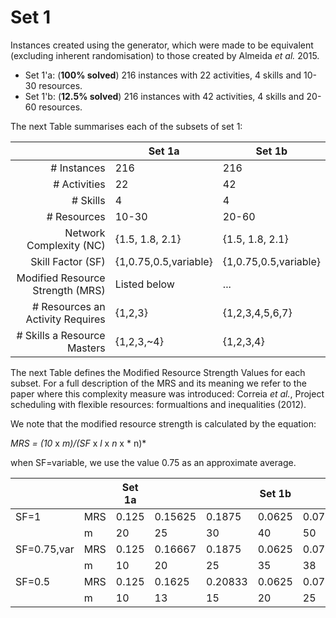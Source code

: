 # Set 1

Instances created using the generator, which were made to be equivalent (excluding inherent randomisation) to those created by Almeida *et al.* 2015.

* Set 1'a: (**100% solved**) 216 instances with 22 activities, 4 skills and 10-30 resources.
* Set 1'b: (**12.5% solved**) 216 instances with 42 activities, 4 skills and 20-60 resources.

The next Table summarises each of the subsets of set 1:

|    | Set 1a | Set 1b |
|---:|--------|--------|
| # Instances | 216 | 216 |
| # Activities | 22 | 42 |
| # Skills | 4 | 4 |
| # Resources | 10-30 | 20-60 |
| Network Complexity (NC) | {1.5, 1.8, 2.1} | {1.5, 1.8, 2.1} |
| Skill Factor (SF) | {1,0.75,0.5,variable} | {1,0.75,0.5,variable} |
| Modified Resource Strength (MRS) | Listed below | ... |
| # Resources an Activity Requires | {1,2,3} | {1,2,3,4,5,6,7} |
| # Skills a Resource Masters | {1,2,3,~4} | {1,2,3,4} |

The next Table defines the Modified Resource Strength Values for each subset.
For a full description of the MRS and its meaning we refer to the 
paper where this complexity measure was introduced: Correia *et al.*,
Project scheduling with flexible resources: formualtions and inequalities (2012).

We note that the modified resource strength is calculated
by the equation:

*MRS = (10* x *m)/(SF* x *l* x *n* x * n)*

when SF=variable, we use the value 0.75 as an approximate average.

|   |   | Set 1a |   |   | Set 1b |   |   |
|---|---|--------|---|---|--------|---|---|
|SF=1 | MRS | 0.125 | 0.15625 | 0.1875 | 0.0625 | 0.078125 | 0.09375 |
|     | m   | 20 | 25 | 30 | 40 | 50 | 60 |
|SF=0.75,var | MRS | 0.125 | 0.16667 | 0.1875 | 0.0625 | 0.079167 | 0.09375 |
|            | m   | 10| 20 | 25 | 35 | 38 | 45 |
|SF=0.5 | MRS | 0.125 | 0.1625 | 0.20833 | 0.0625 | 0.078125 | 0.09375 |
|       | m   | 10 | 13 | 15 | 20 | 25 | 30 |